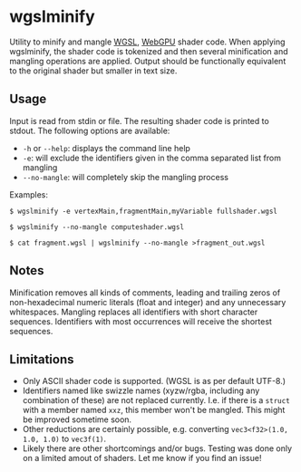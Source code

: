 # wgslminify

Utility to minify and mangle [WGSL](https://www.w3.org/TR/WGSL/), [WebGPU](https://www.w3.org/TR/webgpu/) shader code. When applying wgslminify, the shader code is tokenized and then several minification and mangling operations are applied. Output should be functionally equivalent to the original shader but smaller in text size.

## Usage

Input is read from stdin or file. The resulting shader code is printed to stdout. The following options are available:

* `-h` or `--help`: displays the command line help
* `-e`: will exclude the identifiers given in the comma separated list from mangling
* `--no-mangle`: will completely skip the mangling process

Examples:

```
$ wgslminify -e vertexMain,fragmentMain,myVariable fullshader.wgsl

$ wgslminify --no-mangle computeshader.wgsl

$ cat fragment.wgsl | wgslminify --no-mangle >fragment_out.wgsl
```

## Notes

Minification removes all kinds of comments, leading and trailing zeros of non-hexadecimal numeric literals (float and integer) and any unnecessary whitespaces.
Mangling replaces all identifiers with short character sequences. Identifiers with most occurrences will receive the shortest sequences.

## Limitations

* Only ASCII shader code is supported. (WGSL is as per default UTF-8.)
* Identifiers named like swizzle names (xyzw/rgba, including any combination of these) are not replaced currently. I.e. if there is a `struct` with a member named `xxz`, this member won't be mangled. This might be improved sometime soon.
* Other reductions are certainly possible, e.g. converting `vec3<f32>(1.0, 1.0, 1.0)` to `vec3f(1)`.
* Likely there are other shortcomings and/or bugs. Testing was done only on a limited amout of shaders. Let me know if you find an issue!